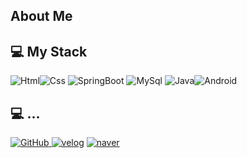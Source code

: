 ## About Me

## 💻 My Stack
<img alt="Html" src ="https://img.shields.io/badge/HTML5-E34F26.svg?&style=for-the-badge&logo=HTML5&logoColor=white"/><img alt="Css" src ="https://img.shields.io/badge/CSS3-1572B6.svg?&style=for-the-badge&logo=CSS3&logoColor=white"/> <img alt="SpringBoot" src ="https://img.shields.io/badge/Spring-F7DF1E.svg?&style=for-the-badge&logo=SpringBoot&logoColor=black"/> <img alt="MySql" src ="https://img.shields.io/badge/MySql-3776AB.svg?&style=for-the-badge&logo=MySql&logoColor=white"/> <img alt="Java" src ="https://img.shields.io/badge/Java-02569B.svg?&style=for-the-badge&logo=Java&logoColor=white"/><img alt="Android" src ="https://img.shields.io/badge/Android-3DDC84.svg?&style=for-the-badge&logo=Android&logoColor=black"/>

## 💻 ...
<a href = "https://github.com/parker0509"><img alt="GitHub" src ="https://img.shields.io/badge/GitHub-181717.svg?&style=for-the-badge&logo=GitHub&logoColor=white"/>
</a> <a href = "https://naver.com/"> <img alt="velog" src ="https://img.shields.io/badge/Velog-white.svg?&style=for-the-badge"/></a>
</a> <a href = "naver.com"> <img alt="naver" src ="https://img.shields.io/badge/Naver-4A154B.svg?&style=for-the-badge&logo=Slack&logoColor=white"/></a>
